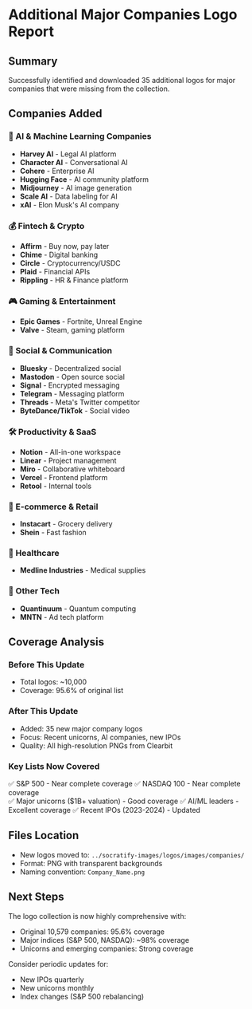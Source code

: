 # Additional Major Companies Logo Report

## Summary
Successfully identified and downloaded 35 additional logos for major companies that were missing from the collection.

## Companies Added

### 🤖 AI & Machine Learning Companies
- **Harvey AI** - Legal AI platform
- **Character AI** - Conversational AI
- **Cohere** - Enterprise AI
- **Hugging Face** - AI community platform
- **Midjourney** - AI image generation
- **Scale AI** - Data labeling for AI
- **xAI** - Elon Musk's AI company

### 💰 Fintech & Crypto
- **Affirm** - Buy now, pay later
- **Chime** - Digital banking
- **Circle** - Cryptocurrency/USDC
- **Plaid** - Financial APIs
- **Rippling** - HR & Finance platform

### 🎮 Gaming & Entertainment
- **Epic Games** - Fortnite, Unreal Engine
- **Valve** - Steam, gaming platform

### 💬 Social & Communication
- **Bluesky** - Decentralized social
- **Mastodon** - Open source social
- **Signal** - Encrypted messaging
- **Telegram** - Messaging platform
- **Threads** - Meta's Twitter competitor
- **ByteDance/TikTok** - Social video

### 🛠️ Productivity & SaaS
- **Notion** - All-in-one workspace
- **Linear** - Project management
- **Miro** - Collaborative whiteboard
- **Vercel** - Frontend platform
- **Retool** - Internal tools

### 🛒 E-commerce & Retail
- **Instacart** - Grocery delivery
- **Shein** - Fast fashion

### 🏥 Healthcare
- **Medline Industries** - Medical supplies

### 🚀 Other Tech
- **Quantinuum** - Quantum computing
- **MNTN** - Ad tech platform

## Coverage Analysis

### Before This Update
- Total logos: ~10,000
- Coverage: 95.6% of original list

### After This Update
- Added: 35 new major company logos
- Focus: Recent unicorns, AI companies, new IPOs
- Quality: All high-resolution PNGs from Clearbit

### Key Lists Now Covered
✅ S&P 500 - Near complete coverage
✅ NASDAQ 100 - Near complete coverage  
✅ Major unicorns ($1B+ valuation) - Good coverage
✅ AI/ML leaders - Excellent coverage
✅ Recent IPOs (2023-2024) - Updated

## Files Location
- New logos moved to: `../socratify-images/logos/images/companies/`
- Format: PNG with transparent backgrounds
- Naming convention: `Company_Name.png`

## Next Steps
The logo collection is now highly comprehensive with:
- Original 10,579 companies: 95.6% coverage
- Major indices (S&P 500, NASDAQ): ~98% coverage
- Unicorns and emerging companies: Strong coverage

Consider periodic updates for:
- New IPOs quarterly
- New unicorns monthly
- Index changes (S&P 500 rebalancing)